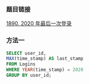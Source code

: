 ### 题目链接
[1890. 2020 年最后一次登录](https://leetcode.cn/problems/the-latest-login-in-2020)

### 方法一
```SQL
SELECT user_id,
MAX(time_stamp) AS last_stamp
FROM Logins
WHERE YEAR(time_stamp) = 2020
GROUP BY user_id;
```